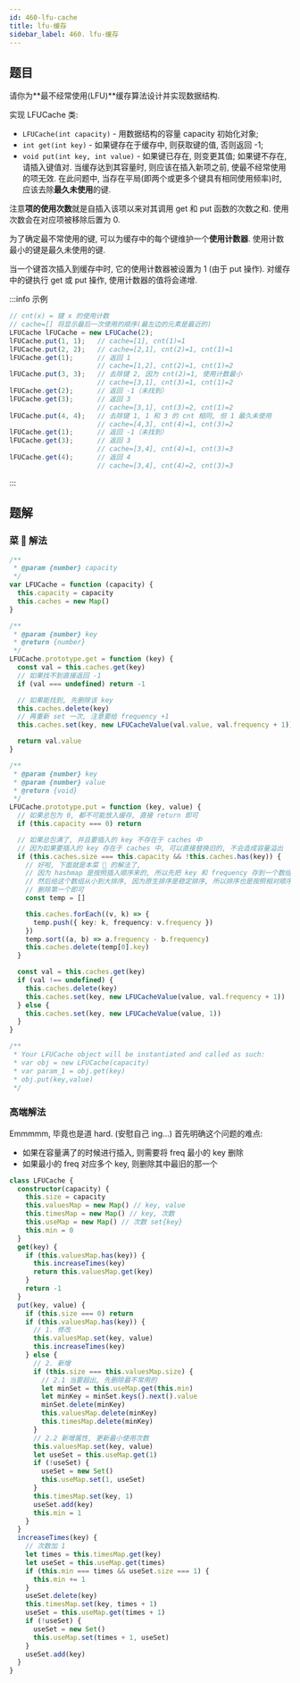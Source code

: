 ```yaml
---
id: 460-lfu-cache
title: lfu-缓存
sidebar_label: 460. lfu-缓存
---
```


## 题目

请你为**最不经常使用(LFU)**缓存算法设计并实现数据结构.

实现 LFUCache 类:

- `LFUCache(int capacity)` - 用数据结构的容量 capacity 初始化对象;
- `int get(int key)` - 如果键存在于缓存中, 则获取键的值, 否则返回 -1;
- `void put(int key, int value)` - 如果键已存在, 则变更其值; 如果键不存在, 请插入键值对. 当缓存达到其容量时, 则应该在插入新项之前, 使最不经常使用的项无效. 在此问题中, 当存在平局(即两个或更多个键具有相同使用频率)时, 应该去除**最久未使用**的键.

注意**项的使用次数**就是自插入该项以来对其调用 get 和 put 函数的次数之和. 使用次数会在对应项被移除后置为 0.

为了确定最不常使用的键, 可以为缓存中的每个键维护一个**使用计数器**. 使用计数最小的键是最久未使用的键.

当一个键首次插入到缓存中时, 它的使用计数器被设置为 1 (由于 put 操作). 对缓存中的键执行 get 或 put 操作, 使用计数器的值将会递增.

:::info 示例

```ts
// cnt(x) = 键 x 的使用计数
// cache=[] 将显示最后一次使用的顺序(最左边的元素是最近的)
LFUCache lFUCache = new LFUCache(2);
lFUCache.put(1, 1);   // cache=[1], cnt(1)=1
lFUCache.put(2, 2);   // cache=[2,1], cnt(2)=1, cnt(1)=1
lFUCache.get(1);      // 返回 1
                      // cache=[1,2], cnt(2)=1, cnt(1)=2
lFUCache.put(3, 3);   // 去除键 2, 因为 cnt(2)=1, 使用计数最小
                      // cache=[3,1], cnt(3)=1, cnt(1)=2
lFUCache.get(2);      // 返回 -1（未找到）
lFUCache.get(3);      // 返回 3
                      // cache=[3,1], cnt(3)=2, cnt(1)=2
lFUCache.put(4, 4);   // 去除键 1, 1 和 3 的 cnt 相同, 但 1 最久未使用
                      // cache=[4,3], cnt(4)=1, cnt(3)=2
lFUCache.get(1);      // 返回 -1（未找到）
lFUCache.get(3);      // 返回 3
                      // cache=[3,4], cnt(4)=1, cnt(3)=3
lFUCache.get(4);      // 返回 4
                      // cache=[3,4], cnt(4)=2, cnt(3)=3
```

:::

## 题解

### 菜 🐔 解法

```ts
/**
 * @param {number} capacity
 */
var LFUCache = function (capacity) {
  this.capacity = capacity
  this.caches = new Map()
}

/**
 * @param {number} key
 * @return {number}
 */
LFUCache.prototype.get = function (key) {
  const val = this.caches.get(key)
  // 如果找不到直接返回 -1
  if (val === undefined) return -1

  // 如果能找到, 先删除该 key
  this.caches.delete(key)
  // 再重新 set 一次, 注意要给 frequency +1
  this.caches.set(key, new LFUCacheValue(val.value, val.frequency + 1))

  return val.value
}

/**
 * @param {number} key
 * @param {number} value
 * @return {void}
 */
LFUCache.prototype.put = function (key, value) {
  // 如果总包为 0, 都不可能放入缓存, 直接 return 即可
  if (this.capacity === 0) return

  // 如果总包满了, 并且要插入的 key 不存在于 caches 中
  // 因为如果要插入的 key 存在于 caches 中, 可以直接替换旧的, 不会造成容量溢出
  if (this.caches.size === this.capacity && !this.caches.has(key)) {
    // 好啦, 下面就是本菜 🐔 的解法了,
    // 因为 hashmap 是按照插入顺序来的, 所以先把 key 和 frequency 存到一个数组里
    // 然后给这个数组从小到大排序, 因为原生排序是稳定排序, 所以排序也是按照相对顺序的
    // 删除第一个即可
    const temp = []

    this.caches.forEach((v, k) => {
      temp.push({ key: k, frequency: v.frequency })
    })
    temp.sort((a, b) => a.frequency - b.frequency)
    this.caches.delete(temp[0].key)
  }

  const val = this.caches.get(key)
  if (val !== undefined) {
    this.caches.delete(key)
    this.caches.set(key, new LFUCacheValue(value, val.frequency + 1))
  } else {
    this.caches.set(key, new LFUCacheValue(value, 1))
  }
}

/**
 * Your LFUCache object will be instantiated and called as such:
 * var obj = new LFUCache(capacity)
 * var param_1 = obj.get(key)
 * obj.put(key,value)
 */
```

### 高端解法

Emmmmm, 毕竟也是道 hard. (安慰自己 ing...) 首先明确这个问题的难点:

- 如果在容量满了的时候进行插入, 则需要将 freq 最小的 key 删除
- 如果最小的 freq 对应多个 key, 则删除其中最旧的那一个

```ts
class LFUCache {
  constructor(capacity) {
    this.size = capacity
    this.valuesMap = new Map() // key, value
    this.timesMap = new Map() // key, 次数
    this.useMap = new Map() // 次数 set{key}
    this.min = 0
  }
  get(key) {
    if (this.valuesMap.has(key)) {
      this.increaseTimes(key)
      return this.valuesMap.get(key)
    }
    return -1
  }
  put(key, value) {
    if (this.size === 0) return
    if (this.valuesMap.has(key)) {
      // 1. 修改
      this.valuesMap.set(key, value)
      this.increaseTimes(key)
    } else {
      // 2. 新增
      if (this.size === this.valuesMap.size) {
        // 2.1 当要超出, 先删除最不常用的
        let minSet = this.useMap.get(this.min)
        let minKey = minSet.keys().next().value
        minSet.delete(minKey)
        this.valuesMap.delete(minKey)
        this.timesMap.delete(minKey)
      }
      // 2.2 新增属性, 更新最小使用次数
      this.valuesMap.set(key, value)
      let useSet = this.useMap.get(1)
      if (!useSet) {
        useSet = new Set()
        this.useMap.set(1, useSet)
      }
      this.timesMap.set(key, 1)
      useSet.add(key)
      this.min = 1
    }
  }
  increaseTimes(key) {
    // 次数加 1
    let times = this.timesMap.get(key)
    let useSet = this.useMap.get(times)
    if (this.min === times && useSet.size === 1) {
      this.min += 1
    }
    useSet.delete(key)
    this.timesMap.set(key, times + 1)
    useSet = this.useMap.get(times + 1)
    if (!useSet) {
      useSet = new Set()
      this.useMap.set(times + 1, useSet)
    }
    useSet.add(key)
  }
}
```
